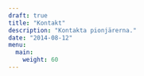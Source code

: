 ```yaml
---
draft: true
title: "Kontakt"
description: "Kontakta pionjärerna."
date: "2014-08-12"
menu:
  main:
    weight: 60
---
```

